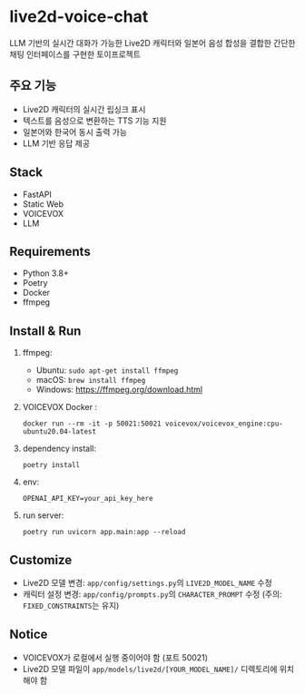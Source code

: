 # live2d-voice-chat

LLM 기반의 실시간 대화가 가능한 Live2D 캐릭터와 일본어 음성 합성을 결합한 간단한 채팅 인터페이스를 구현한 토이프로젝트

## 주요 기능

- Live2D 캐릭터의 실시간 립싱크 표시
- 텍스트를 음성으로 변환하는 TTS 기능 지원
- 일본어와 한국어 동시 출력 가능
- LLM 기반 응답 제공

## Stack

- FastAPI
- Static Web
- VOICEVOX
- LLM

## Requirements
- Python 3.8+
- Poetry
- Docker
- ffmpeg

## Install & Run

1. ffmpeg:
   - Ubuntu: `sudo apt-get install ffmpeg`
   - macOS: `brew install ffmpeg`
   - Windows: https://ffmpeg.org/download.html


2. VOICEVOX Docker :
   ~~~
   docker run --rm -it -p 50021:50021 voicevox/voicevox_engine:cpu-ubuntu20.04-latest
   ~~~

1. dependency install:
   ~~~
   poetry install
   ~~~

2. env:
   ~~~
   OPENAI_API_KEY=your_api_key_here
   ~~~

3. run server:
   ~~~
   poetry run uvicorn app.main:app --reload
   ~~~

## Customize

- Live2D 모델 변경: `app/config/settings.py`의 `LIVE2D_MODEL_NAME` 수정
- 캐릭터 설정 변경: `app/config/prompts.py`의 `CHARACTER_PROMPT` 수정
    (주의: `FIXED_CONSTRAINTS`는 유지)

## Notice

- VOICEVOX가 로컬에서 실행 중이어야 함 (포트 50021)
- Live2D 모델 파일이 `app/models/live2d/[YOUR_MODEL_NAME]/` 디렉토리에 위치해야 함
